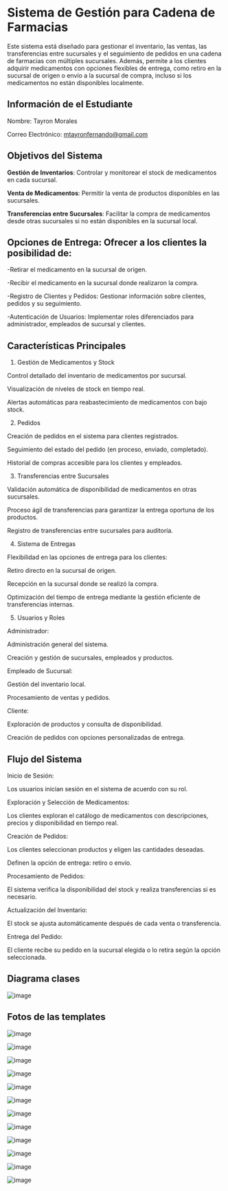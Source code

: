 # Sistema de Gestión para Cadena de Farmacias

Este sistema está diseñado para gestionar el inventario, las ventas, las transferencias entre sucursales y el seguimiento de pedidos en una cadena de farmacias con múltiples sucursales. Además, permite a los clientes adquirir medicamentos con opciones flexibles de entrega, como retiro en la sucursal de origen o envío a la sucursal de compra, incluso si los medicamentos no están disponibles localmente.

## Información de el Estudiante

Nombre: Tayron Morales 

Correo Electrónico: mtayronfernando@gmail.com

## Objetivos del Sistema

**Gestión de Inventarios**: Controlar y monitorear el stock de medicamentos en cada sucursal.

**Venta de Medicamentos**: Permitir la venta de productos disponibles en las sucursales.

**Transferencias entre Sucursales**: Facilitar la compra de medicamentos desde otras sucursales si no están disponibles en la sucursal local.

## Opciones de Entrega: Ofrecer a los clientes la posibilidad de:

-Retirar el medicamento en la sucursal de origen.

-Recibir el medicamento en la sucursal donde realizaron la compra.

-Registro de Clientes y Pedidos: Gestionar información sobre clientes, pedidos y su seguimiento.

-Autenticación de Usuarios: Implementar roles diferenciados para administrador, empleados de sucursal y clientes.

## Características Principales

1. Gestión de Medicamentos y Stock

Control detallado del inventario de medicamentos por sucursal.

Visualización de niveles de stock en tiempo real.

Alertas automáticas para reabastecimiento de medicamentos con bajo stock.

2. Pedidos

Creación de pedidos en el sistema para clientes registrados.

Seguimiento del estado del pedido (en proceso, enviado, completado).

Historial de compras accesible para los clientes y empleados.

3. Transferencias entre Sucursales

Validación automática de disponibilidad de medicamentos en otras sucursales.

Proceso ágil de transferencias para garantizar la entrega oportuna de los productos.

Registro de transferencias entre sucursales para auditoría.

4. Sistema de Entregas

Flexibilidad en las opciones de entrega para los clientes:

Retiro directo en la sucursal de origen.

Recepción en la sucursal donde se realizó la compra.

Optimización del tiempo de entrega mediante la gestión eficiente de transferencias internas.

5. Usuarios y Roles

Administrador:

Administración general del sistema.

Creación y gestión de sucursales, empleados y productos.

Empleado de Sucursal:

Gestión del inventario local.

Procesamiento de ventas y pedidos.

Cliente:

Exploración de productos y consulta de disponibilidad.

Creación de pedidos con opciones personalizadas de entrega.

## Flujo del Sistema

Inicio de Sesión:

Los usuarios inician sesión en el sistema de acuerdo con su rol.

Exploración y Selección de Medicamentos:

Los clientes exploran el catálogo de medicamentos con descripciones, precios y disponibilidad en tiempo real.

Creación de Pedidos:

Los clientes seleccionan productos y eligen las cantidades deseadas.

Definen la opción de entrega: retiro o envío.

Procesamiento de Pedidos:

El sistema verifica la disponibilidad del stock y realiza transferencias si es necesario.

Actualización del Inventario:

El stock se ajusta automáticamente después de cada venta o transferencia.

Entrega del Pedido:

El cliente recibe su pedido en la sucursal elegida o lo retira según la opción seleccionada.
## Diagrama clases

![image](https://github.com/user-attachments/assets/d1e35091-f900-4334-87bb-90eb3385fcaf)


## Fotos de las templates

![image](https://github.com/user-attachments/assets/6a37af2b-2f63-473d-843b-aac13b152a90)

![image](https://github.com/user-attachments/assets/791dd71c-52f0-44d8-bf8d-8b4002f95ea8)

![image](https://github.com/user-attachments/assets/9361d0fe-e9e7-4d8e-87d9-51073aaa3676)

![image](https://github.com/user-attachments/assets/0023ce15-eed3-41be-9d69-5e5c70d0fd06)

![image](https://github.com/user-attachments/assets/06a2fbbd-192c-4e67-80e7-1379d5faa1f3)

![image](https://github.com/user-attachments/assets/3f207c37-f809-45e1-b0b7-335c39e5c7b2)

![image](https://github.com/user-attachments/assets/a6ae6de0-27fb-40e3-8216-160a7b1b273d)

![image](https://github.com/user-attachments/assets/547449a6-22ae-4d37-974d-72474be3b535)

![image](https://github.com/user-attachments/assets/4a981d6e-dab2-4786-bee5-6a0b37bc2b36)

![image](https://github.com/user-attachments/assets/695bedf0-9b57-43ae-a85c-bb1e8c276945)

![image](https://github.com/user-attachments/assets/8a6849fd-3d79-43e2-85de-00c169fd91e8)

![image](https://github.com/user-attachments/assets/8056d037-584b-4fbf-8126-b1c0c322b245)

